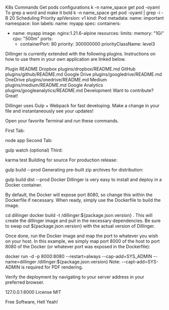 K8s Commands
Get pods configurations
k -n name_space get pod -oyaml
To grep a word and make it bold
k -n name_space get pod -oyaml | grep -i <word> -B 20
Scheduling Priority
apiVersion: v1
kind: Pod
metadata:
  name: important
  namespace: lion
  labels:
    name: myapp
spec:
  containers:
  - name: myapp
    image: nginx:1.21.6-alpine
    resources:
      limits:
        memory: "1Gi"
        cpu: "500m"
    ports:
      - containerPort: 80
  priority: 300000000
  priorityClassName: level3

Dillinger is currently extended with the following plugins.
Instructions on how to use them in your own application are linked below.

Plugin	README
Dropbox	plugins/dropbox/README.md
GitHub	plugins/github/README.md
Google Drive	plugins/googledrive/README.md
OneDrive	plugins/onedrive/README.md
Medium	plugins/medium/README.md
Google Analytics	plugins/googleanalytics/README.md
Development
Want to contribute? Great!

Dillinger uses Gulp + Webpack for fast developing.
Make a change in your file and instantaneously see your updates!

Open your favorite Terminal and run these commands.

First Tab:

node app
Second Tab:

gulp watch
(optional) Third:

karma test
Building for source
For production release:

gulp build --prod
Generating pre-built zip archives for distribution:

gulp build dist --prod
Docker
Dillinger is very easy to install and deploy in a Docker container.

By default, the Docker will expose port 8080, so change this within the
Dockerfile if necessary. When ready, simply use the Dockerfile to
build the image.

cd dillinger
docker build -t <youruser>/dillinger:${package.json.version} .
This will create the dillinger image and pull in the necessary dependencies.
Be sure to swap out ${package.json.version} with the actual
version of Dillinger.

Once done, run the Docker image and map the port to whatever you wish on
your host. In this example, we simply map port 8000 of the host to
port 8080 of the Docker (or whatever port was exposed in the Dockerfile):

docker run -d -p 8000:8080 --restart=always --cap-add=SYS_ADMIN --name=dillinger <youruser>/dillinger:${package.json.version}
Note: --capt-add=SYS-ADMIN is required for PDF rendering.

Verify the deployment by navigating to your server address in
your preferred browser.

127.0.0.1:8000
License
MIT

Free Software, Hell Yeah!